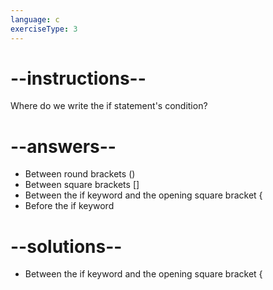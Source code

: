 ```yaml
---
language: c
exerciseType: 3
---
```


# --instructions--

Where do we write the if statement's condition?

# --answers--

- Between round brackets ()
- Between square brackets []
- Between the if keyword and the opening square bracket {
- Before the if keyword

# --solutions--

- Between the if keyword and the opening square bracket {
